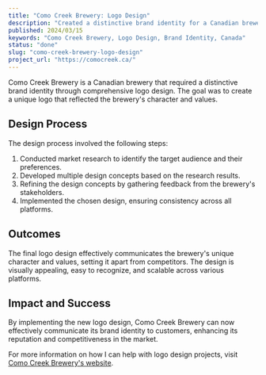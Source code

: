 ```yaml
---
title: "Como Creek Brewery: Logo Design"
description: "Created a distinctive brand identity for a Canadian brewery through comprehensive logo design. Conducted thorough market research, developed multiple design concepts, and successfully implemented the chosen design, reflecting the brewery's unique character and values."
published: 2024/03/15
keywords: "Como Creek Brewery, Logo Design, Brand Identity, Canada"
status: "done"
slug: "como-creek-brewery-logo-design"
project_url: "https://comocreek.ca/"
---
```


Como Creek Brewery is a Canadian brewery that required a distinctive brand identity through comprehensive logo design. The goal was to create a unique logo that reflected the brewery's character and values.

## Design Process

The design process involved the following steps:

1.  Conducted market research to identify the target audience and their preferences.
2.  Developed multiple design concepts based on the research results.
3.  Refining the design concepts by gathering feedback from the brewery's stakeholders.
4.  Implemented the chosen design, ensuring consistency across all platforms.

## Outcomes

The final logo design effectively communicates the brewery's unique character and values, setting it apart from competitors. The design is visually appealing, easy to recognize, and scalable across various platforms.

## Impact and Success

By implementing the new logo design, Como Creek Brewery can now effectively communicate its brand identity to customers, enhancing its reputation and competitiveness in the market.

For more information on how I can help with logo design projects, visit [Como Creek Brewery's website](https://comocreek.ca/).
